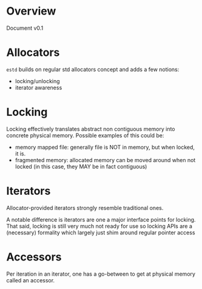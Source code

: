 # Overview

Document v0.1

# Allocators

`estd` builds on regular std allocators concept and adds a few notions:

- locking/unlocking
- iterator awareness

# Locking

Locking effectively translates abstract non contiguous memory into concrete
physical memory.  Possible examples of this could be:

- memory mapped file: generally file is NOT in memory, but when locked, it is.
- fragmented memory: allocated memory can be moved around when not locked (in this case, they MAY be in fact contiguous)

# Iterators

Allocator-provided iterators strongly resemble traditional ones.

A notable difference is iterators are one a major interface points for
locking.  That said, locking is still very much not ready for use so
locking APIs are a (necessary) formality which largely just shim around
regular pointer access

# Accessors

Per iteration in an iterator, one has a go-between to get at physical
memory called an accessor.

